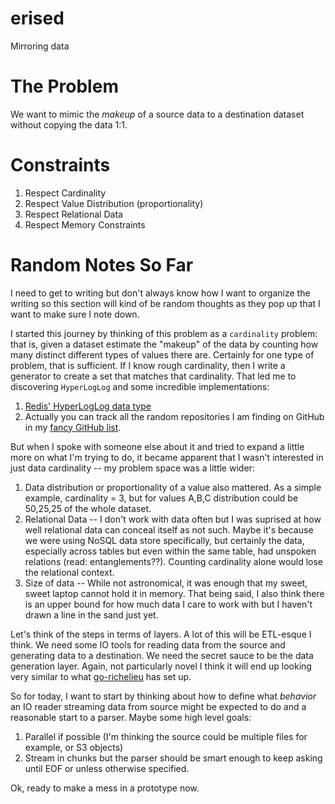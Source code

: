 # erised
Mirroring data

# The Problem
We want to mimic the _makeup_ of a source data to a destination dataset without copying the data 1:1.

# Constraints
1. Respect Cardinality
1. Respect Value Distribution (proportionality)
1. Respect Relational Data
1. Respect Memory Constraints

# Random Notes So Far
I need to get to writing but don't always know how I want to organize the writing so this section will kind of be random thoughts as they pop up that I want to make sure I note down.

I started this journey by thinking of this problem as a `cardinality` problem: that is, given a dataset estimate the "makeup" of the data by counting how many distinct different types of values there are. Certainly for one type of problem, that is sufficient. If I know rough cardinality, then I write a generator to create a set that matches that cardinality. That led me to discovering `HyperLogLog` and some incredible implementations:
1. [Redis' HyperLogLog data type](https://redis.io/docs/data-types/hyperloglogs/)
1. Actually you can track all the random repositories I am finding on GitHub in my [fancy GitHub list](https://github.com/stars/yusuphisms/lists/cardinality).

But when I spoke with someone else about it and tried to expand a little more on what I'm trying to do, it became apparent that I wasn't interested in just data cardinality -- my problem space was a little wider:
1. Data distribution or proportionality of a value also mattered. As a simple example, cardinality = 3, but for values A,B,C distribution could be 50,25,25 of the whole dataset.
1. Relational Data -- I don't work with data often but I was suprised at how well relational data can conceal itself as not such. Maybe it's because we were using NoSQL data store specifically, but certainly the data, especially across tables but even within the same table, had unspoken relations (read: entanglements??). Counting cardinality alone would lose the relational context.
1. Size of data -- While not astronomical, it was enough that my sweet, sweet laptop cannot hold it in memory. That being said, I also think there is an upper bound for how much data I care to work with but I haven't drawn a line in the sand just yet.

Let's think of the steps in terms of layers. A lot of this will be ETL-esque I think. We need some IO tools for reading data from the source and generating data to a destination. We need the secret sauce to be the data generation layer. Again, not particularly novel I think it will end up looking very similar to what [go-richelieu](https://github.com/estebgonza/go-richelieu) has set up.

So for today, I want to start by thinking about how to define what _behavior_ an IO reader streaming data from source might be expected to do and a reasonable start to a parser. Maybe some high level goals:
1. Parallel if possible (I'm thinking the source could be multiple files for example, or S3 objects)
1. Stream in chunks but the parser should be smart enough to keep asking until EOF or unless otherwise specified.


Ok, ready to make a mess in a prototype now.
